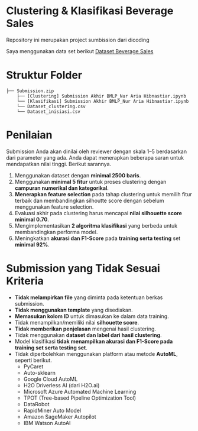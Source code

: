 # Clustering & Klasifikasi Beverage Sales

Repository ini merupakan project sumbission dari dicoding

Saya menggunakan data set berikut
[Dataset Beverage Sales](https://www.kaggle.com/datasets/sebastianwillmann/beverage-sales)

# Struktur Folder

```
├── Submission.zip
    ├── [Clustering] Submission Akhir BMLP_Nur Aria Hibnastiar.ipynb
    └── [Klasifikasi] Submission Akhir BMLP_Nur Aria Hibnastiar.ipynb
    └── Dataset_clustering.csv
    └── Dataset_inisiasi.csv
```

# Penilaian

Submission Anda akan dinilai oleh reviewer dengan skala 1–5 berdasarkan dari parameter yang ada. Anda dapat menerapkan beberapa saran untuk mendapatkan nilai tinggi. Berikut sarannya.

1. Menggunakan dataset dengan **minimal 2500 baris**.
2. Menggunakan **minimal 5 fitur** untuk proses clustering dengan **campuran numerikal dan kategorikal**.
3. **Menerapkan feature selection** pada tahap clustering untuk memilih fitur terbaik dan membandingkan silhoutte score dengan sebelum menggunakan feature selection.
4. Evaluasi akhir pada clustering harus mencapai **nilai silhouette score minimal 0.70**.
5. Mengimplementasikan **2 algoritma klasifikasi** yang berbeda untuk membandingkan performa model.
6. Meningkatkan **akurasi dan F1-Score** pada **training serta testing** set **minimal 92%**.

# Submission yang Tidak Sesuai Kriteria

- **Tidak melampirkan file** yang diminta pada ketentuan berkas submission.
- **Tidak menggunakan template** yang disediakan.
- **Memasukan kolom ID** untuk dimasukan ke dalam data training.
- Tidak menampilkan/memiliki nilai **silhouette score**.
- **Tidak memberikan penjelasan** mengenai hasil clustering.
- Tidak menggunakan **dataset dan label dari hasil clustering**.
- Model klasifikasi **tidak menampilkan akurasi dan F1-Score pada training set serta testing set**.
- Tidak diperbolehkan menggunakan platform atau metode **AutoML**, seperti berikut.
    - PyCaret
    - Auto-sklearn
    - Google Cloud AutoML 
    - H2O Driverless AI (dari H2O.ai)
    - Microsoft Azure Automated Machine Learning
    - TPOT (Tree-based Pipeline Optimization Tool)
    - DataRobot
    - RapidMiner Auto Model
    - Amazon SageMaker Autopilot
    - IBM Watson AutoAI